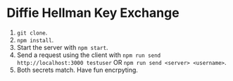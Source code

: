 # Diffie Hellman Key Exchange

1. `git clone`.
2. `npm install`.
3. Start the server with `npm start`.
4. Send a request using the client with `npm run send http://localhost:3000 testuser` OR `npm run send <server> <username>`.
5. Both secrets match. Have fun encrpyting.
